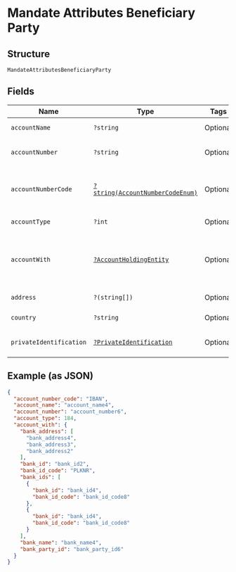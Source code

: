 
# Mandate Attributes Beneficiary Party

## Structure

`MandateAttributesBeneficiaryParty`

## Fields

| Name | Type | Tags | Description | Getter | Setter |
|  --- | --- | --- | --- | --- | --- |
| `accountName` | `?string` | Optional | - | getAccountName(): ?string | setAccountName(?string accountName): void |
| `accountNumber` | `?string` | Optional | **Constraints**: *Pattern*: `^[A-Z0-9]{6,34}$` | getAccountNumber(): ?string | setAccountNumber(?string accountNumber): void |
| `accountNumberCode` | [`?string(AccountNumberCodeEnum)`](../../doc/models/account-number-code-enum.md) | Optional | The type of identification given at `account_number` attribute | getAccountNumberCode(): ?string | setAccountNumberCode(?string accountNumberCode): void |
| `accountType` | `?int` | Optional | - | getAccountType(): ?int | setAccountType(?int accountType): void |
| `accountWith` | [`?AccountHoldingEntity`](../../doc/models/account-holding-entity.md) | Optional | Information about the financial institution servicing the account. | getAccountWith(): ?AccountHoldingEntity | setAccountWith(?AccountHoldingEntity accountWith): void |
| `address` | `?(string[])` | Optional | - | getAddress(): ?array | setAddress(?array address): void |
| `country` | `?string` | Optional | - | getCountry(): ?string | setCountry(?string country): void |
| `privateIdentification` | [`?PrivateIdentification`](../../doc/models/private-identification.md) | Optional | - | getPrivateIdentification(): ?PrivateIdentification | setPrivateIdentification(?PrivateIdentification privateIdentification): void |

## Example (as JSON)

```json
{
  "account_number_code": "IBAN",
  "account_name": "account_name4",
  "account_number": "account_number6",
  "account_type": 184,
  "account_with": {
    "bank_address": [
      "bank_address4",
      "bank_address3",
      "bank_address2"
    ],
    "bank_id": "bank_id2",
    "bank_id_code": "PLKNR",
    "bank_ids": [
      {
        "bank_id": "bank_id4",
        "bank_id_code": "bank_id_code8"
      },
      {
        "bank_id": "bank_id4",
        "bank_id_code": "bank_id_code8"
      }
    ],
    "bank_name": "bank_name4",
    "bank_party_id": "bank_party_id6"
  }
}
```

